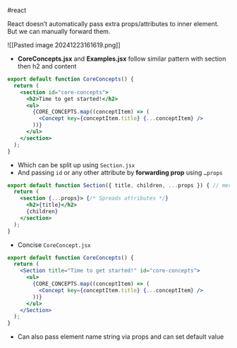 #react 

React doesn’t automatically pass extra props/attributes to inner element. But we can manually forward them.

![[Pasted image 20241223161619.png]]

- **CoreConcepts.jsx** and **Examples.jsx** follow similar pattern with section then h2 and content

```jsx
export default function CoreConcepts() {
  return (
    <section id="core-concepts">
      <h2>Time to get started!</h2>
      <ul>
        {CORE_CONCEPTS.map((conceptItem) => (
          <Concept key={conceptItem.title} {...conceptItem} />
        ))}
      </ul>
    </section>
  );
}
```

- Which can be split up using `Section.jsx`
- And passing `id` or any other attribute by **forwarding prop** using `…props`

```jsx
export default function Section({ title, children, ...props }) { // merge
  return (
    <section {...props}> {/* Spreads attributes */}
      <h2>{title}</h2>
      {children}
    </section>
  );
}
```

- Concise `CoreConcept.jsx`
```jsx
export default function CoreConcepts() {
  return (
    <Section title="Time to get started!" id="core-concepts">
      <ul>
        {CORE_CONCEPTS.map((conceptItem) => (
          <Concept key={conceptItem.title} {...conceptItem} />
        ))}
      </ul>
    </Section>
  );
}
```

- Can also pass element name string via props and can set default value
